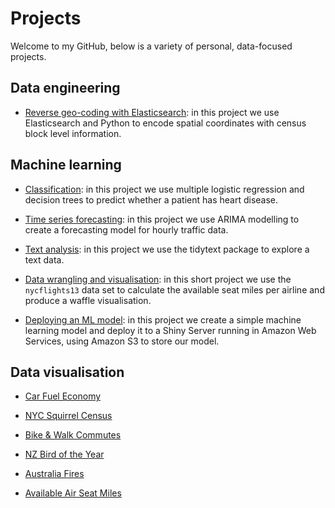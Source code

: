 # Projects

Welcome to my GitHub, below is a variety of personal, data-focused projects.

## Data engineering

* [Reverse geo-coding with Elasticsearch](https://github.com/Jamie3213/reverse_geocoding): in this project we use Elasticsearch and Python to encode spatial coordinates with census block level information.

## Machine learning

* [Classification](https://github.com/Jamie3213/heart-disease-classification): in this project we use multiple logistic regression and decision trees to predict whether a patient has heart disease.

* [Time series forecasting](https://github.com/Jamie3213/traffic-time-series): in this project we use ARIMA modelling to create a forecasting model for hourly traffic data.

* [Text analysis](https://github.com/Jamie3213/tolstoy-text-analysis): in this project we use the tidytext package to explore a text data.

* [Data wrangling and visualisation](https://github.com/Jamie3213/available-seat-miles): in this short project we use the ```nycflights13``` data set to calculate the available seat miles per airline and produce a waffle visualisation.

* [Deploying an ML model](https://github.com/Jamie3213/shiny-model-deployment): in this project we create a simple machine learning model and deploy it to a Shiny Server running in Amazon Web Services, using Amazon S3 to store our model.


## Data visualisation

* [Car Fuel Economy](https://github.com/Jamie3213/TidyTuesday2019-10-15)

* [NYC Squirrel Census](https://github.com/Jamie3213/TidyTuesday2019-10-29)

* [Bike & Walk Commutes](https://github.com/Jamie3213/TidyTuesday2019-11-05)

* [NZ Bird of the Year](https://github.com/Jamie3213/TidyTuesday2019-11-19)

* [Australia Fires](https://github.com/Jamie3213/TidyTuesday2020-01-07)

* [Available Air Seat Miles](https://github.com/Jamie3213/available-seat-miles)
